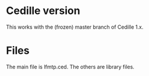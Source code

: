 # Cedille version

This works with the (frozen) master branch of Cedille 1.x.

# Files

The main file is lfmtp.ced. The others are library files.